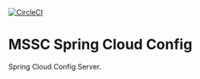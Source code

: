 [![CircleCI](https://dl.circleci.com/status-badge/img/gh/ctavera/mssc-config-server/tree/master.svg?style=svg)](https://dl.circleci.com/status-badge/redirect/gh/ctavera/mssc-config-server/tree/master)
# MSSC Spring Cloud Config

Spring Cloud Config Server.